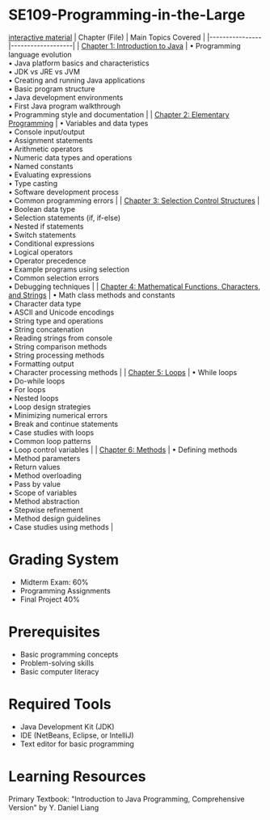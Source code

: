 # SE109-Programming-in-the-Large

[interactive material](https://astral-fate.github.io/SE109-Programming-in-the-Large/)
| Chapter (File) | Main Topics Covered |
|----------------|-------------------|
| [Chapter 1: Introduction to Java](Lecture%201) | • Programming language evolution<br>• Java platform basics and characteristics<br>• JDK vs JRE vs JVM<br>• Creating and running Java applications<br>• Basic program structure<br>• Java development environments<br>• First Java program walkthrough<br>• Programming style and documentation |
| [Chapter 2: Elementary Programming](Lecture%202) | • Variables and data types<br>• Console input/output<br>• Assignment statements<br>• Arithmetic operators<br>• Numeric data types and operations<br>• Named constants<br>• Evaluating expressions<br>• Type casting<br>• Software development process<br>• Common programming errors |
| [Chapter 3: Selection Control Structures](Lecture%203) | • Boolean data type<br>• Selection statements (if, if-else)<br>• Nested if statements<br>• Switch statements<br>• Conditional expressions<br>• Logical operators<br>• Operator precedence<br>• Example programs using selection<br>• Common selection errors<br>• Debugging techniques |
| [Chapter 4: Mathematical Functions, Characters, and Strings](Lecture%204) | • Math class methods and constants<br>• Character data type<br>• ASCII and Unicode encodings<br>• String type and operations<br>• String concatenation<br>• Reading strings from console<br>• String comparison methods<br>• String processing methods<br>• Formatting output<br>• Character processing methods |
| [Chapter 5: Loops](Lecture%205) | • While loops<br>• Do-while loops<br>• For loops<br>• Nested loops<br>• Loop design strategies<br>• Minimizing numerical errors<br>• Break and continue statements<br>• Case studies with loops<br>• Common loop patterns<br>• Loop control variables |
| [Chapter 6: Methods](Lecture%206) | • Defining methods<br>• Method parameters<br>• Return values<br>• Method overloading<br>• Pass by value<br>• Scope of variables<br>• Method abstraction<br>• Stepwise refinement<br>• Method design guidelines<br>• Case studies using methods |

# Grading System
- Midterm Exam: 60%
- Programming Assignments
- Final Project 40%


# Prerequisites
- Basic programming concepts
- Problem-solving skills 
- Basic computer literacy

# Required Tools
- Java Development Kit (JDK)
- IDE (NetBeans, Eclipse, or IntelliJ)
- Text editor for basic programming

# Learning Resources
Primary Textbook: "Introduction to Java Programming, Comprehensive Version" by Y. Daniel Liang
